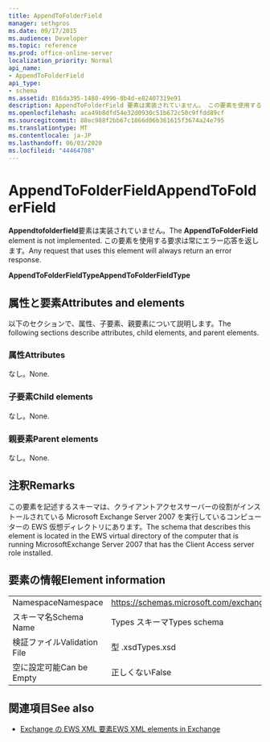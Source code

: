 ```yaml
---
title: AppendToFolderField
manager: sethgros
ms.date: 09/17/2015
ms.audience: Developer
ms.topic: reference
ms.prod: office-online-server
localization_priority: Normal
api_name:
- AppendToFolderField
api_type:
- schema
ms.assetid: 816da395-1488-4996-8b4d-e82407319e91
description: AppendToFolderField 要素は実装されていません。 この要素を使用する要求は常にエラー応答を返します。
ms.openlocfilehash: aca49b8dfd54e32d0930c51b672c50c9ffdd89cf
ms.sourcegitcommit: 88ec988f2bb67c1866d06b361615f3674a24e795
ms.translationtype: MT
ms.contentlocale: ja-JP
ms.lasthandoff: 06/03/2020
ms.locfileid: "44464708"
---
```

# <a name="appendtofolderfield"></a><span data-ttu-id="4184f-104">AppendToFolderField</span><span class="sxs-lookup"><span data-stu-id="4184f-104">AppendToFolderField</span></span>

<span data-ttu-id="4184f-105">**Appendtofolderfield**要素は実装されていません。</span><span class="sxs-lookup"><span data-stu-id="4184f-105">The **AppendToFolderField** element is not implemented.</span></span> <span data-ttu-id="4184f-106">この要素を使用する要求は常にエラー応答を返します。</span><span class="sxs-lookup"><span data-stu-id="4184f-106">Any request that uses this element will always return an error response.</span></span> 

<span data-ttu-id="4184f-107">**AppendToFolderFieldType**</span><span class="sxs-lookup"><span data-stu-id="4184f-107">**AppendToFolderFieldType**</span></span>

## <a name="attributes-and-elements"></a><span data-ttu-id="4184f-108">属性と要素</span><span class="sxs-lookup"><span data-stu-id="4184f-108">Attributes and elements</span></span>

<span data-ttu-id="4184f-109">以下のセクションで、属性、子要素、親要素について説明します。</span><span class="sxs-lookup"><span data-stu-id="4184f-109">The following sections describe attributes, child elements, and parent elements.</span></span>
  
### <a name="attributes"></a><span data-ttu-id="4184f-110">属性</span><span class="sxs-lookup"><span data-stu-id="4184f-110">Attributes</span></span>

<span data-ttu-id="4184f-111">なし。</span><span class="sxs-lookup"><span data-stu-id="4184f-111">None.</span></span>
  
### <a name="child-elements"></a><span data-ttu-id="4184f-112">子要素</span><span class="sxs-lookup"><span data-stu-id="4184f-112">Child elements</span></span>

<span data-ttu-id="4184f-113">なし。</span><span class="sxs-lookup"><span data-stu-id="4184f-113">None.</span></span>
  
### <a name="parent-elements"></a><span data-ttu-id="4184f-114">親要素</span><span class="sxs-lookup"><span data-stu-id="4184f-114">Parent elements</span></span>

<span data-ttu-id="4184f-115">なし。</span><span class="sxs-lookup"><span data-stu-id="4184f-115">None.</span></span>
  
## <a name="remarks"></a><span data-ttu-id="4184f-116">注釈</span><span class="sxs-lookup"><span data-stu-id="4184f-116">Remarks</span></span>

<span data-ttu-id="4184f-117">この要素を記述するスキーマは、クライアントアクセスサーバーの役割がインストールされている Microsoft Exchange Server 2007 を実行しているコンピューターの EWS 仮想ディレクトリにあります。</span><span class="sxs-lookup"><span data-stu-id="4184f-117">The schema that describes this element is located in the EWS virtual directory of the computer that is running MicrosoftExchange Server 2007 that has the Client Access server role installed.</span></span>
  
## <a name="element-information"></a><span data-ttu-id="4184f-118">要素の情報</span><span class="sxs-lookup"><span data-stu-id="4184f-118">Element information</span></span>

|||
|:-----|:-----|
|<span data-ttu-id="4184f-119">Namespace</span><span class="sxs-lookup"><span data-stu-id="4184f-119">Namespace</span></span>  <br/> |https://schemas.microsoft.com/exchange/services/2006/types  <br/> |
|<span data-ttu-id="4184f-120">スキーマ名</span><span class="sxs-lookup"><span data-stu-id="4184f-120">Schema Name</span></span>  <br/> |<span data-ttu-id="4184f-121">Types スキーマ</span><span class="sxs-lookup"><span data-stu-id="4184f-121">Types schema</span></span>  <br/> |
|<span data-ttu-id="4184f-122">検証ファイル</span><span class="sxs-lookup"><span data-stu-id="4184f-122">Validation File</span></span>  <br/> |<span data-ttu-id="4184f-123">型 .xsd</span><span class="sxs-lookup"><span data-stu-id="4184f-123">Types.xsd</span></span>  <br/> |
|<span data-ttu-id="4184f-124">空に設定可能</span><span class="sxs-lookup"><span data-stu-id="4184f-124">Can be Empty</span></span>  <br/> |<span data-ttu-id="4184f-125">正しくない</span><span class="sxs-lookup"><span data-stu-id="4184f-125">False</span></span>  <br/> |
   
## <a name="see-also"></a><span data-ttu-id="4184f-126">関連項目</span><span class="sxs-lookup"><span data-stu-id="4184f-126">See also</span></span>

- [<span data-ttu-id="4184f-127">Exchange の EWS XML 要素</span><span class="sxs-lookup"><span data-stu-id="4184f-127">EWS XML elements in Exchange</span></span>](ews-xml-elements-in-exchange.md)

